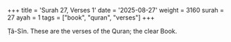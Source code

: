 +++
title = 'Surah 27, Verses 1'
date = '2025-08-27'
weight = 3160
surah = 27
ayah = 1
tags = ["book", "quran", "verses"]
+++

Ṭâ-Sĩn. These are the verses of the Quran; the clear Book.